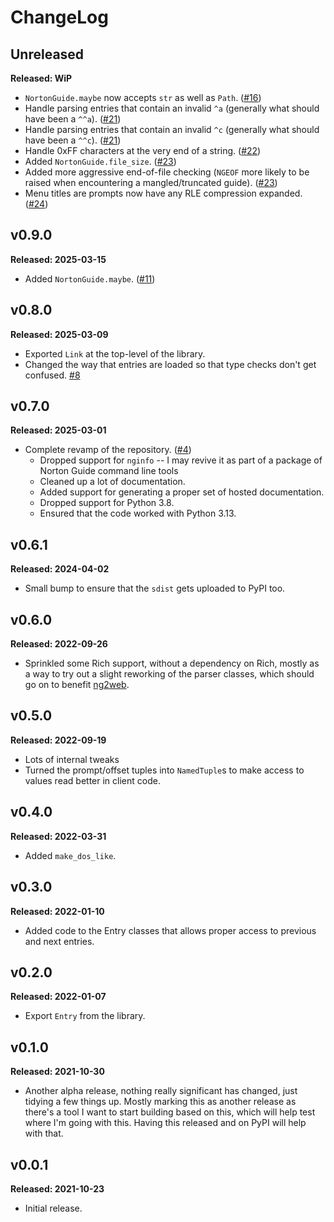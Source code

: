 # ChangeLog

## Unreleased

**Released: WiP**

- `NortonGuide.maybe` now accepts `str` as well as `Path`.
  ([#16](https://github.com/davep/ngdb.py/pull/16))
- Handle parsing entries that contain an invalid `^a` (generally what should
  have been a `^^a`). ([#21](https://github.com/davep/ngdb.py/pull/21))
- Handle parsing entries that contain an invalid `^c` (generally what should
  have been a `^^c`). ([#21](https://github.com/davep/ngdb.py/pull/21))
- Handle 0xFF characters at the very end of a string.
  ([#22](https://github.com/davep/ngdb.py/pull/22))
- Added `NortonGuide.file_size`.
  ([#23](https://github.com/davep/ngdb.py/pull/23))
- Added more aggressive end-of-file checking (`NGEOF` more likely to be
  raised when encountering a mangled/truncated guide).
  ([#23](https://github.com/davep/ngdb.py/pull/23))
- Menu titles are prompts now have any RLE compression expanded.
  ([#24](https://github.com/davep/ngdb.py/pull/24))

## v0.9.0

**Released: 2025-03-15**

- Added `NortonGuide.maybe`.
  ([#11](https://github.com/davep/ngdb.py/pull/11))

## v0.8.0

**Released: 2025-03-09**

- Exported `Link` at the top-level of the library.
- Changed the way that entries are loaded so that type checks don't get
  confused. [#8](https://github.com/davep/ngdb.py/issues/8)

## v0.7.0

**Released: 2025-03-01**

- Complete revamp of the repository.
  ([#4](https://github.com/davep/ngdb.py/pull/4))
  - Dropped support for `nginfo` -- I may revive it as part of a package of
    Norton Guide command line tools
  - Cleaned up a lot of documentation.
  - Added support for generating a proper set of hosted documentation.
  - Dropped support for Python 3.8.
  - Ensured that the code worked with Python 3.13.

## v0.6.1

**Released: 2024-04-02**

- Small bump to ensure that the `sdist` gets uploaded to PyPI too.

## v0.6.0

**Released: 2022-09-26**

- Sprinkled some Rich support, without a dependency on Rich, mostly as a way
  to try out a slight reworking of the parser classes, which should go on to
  benefit [ng2web](https://github.com/davep/ng2web).

## v0.5.0

**Released: 2022-09-19**

- Lots of internal tweaks
- Turned the prompt/offset tuples into `NamedTuple`s to make access to
  values read better in client code.

## v0.4.0

**Released: 2022-03-31**

- Added `make_dos_like`.

## v0.3.0

**Released: 2022-01-10**

- Added code to the Entry classes that allows proper access to previous and
  next entries.

## v0.2.0

**Released: 2022-01-07**

- Export `Entry` from the library.

## v0.1.0

**Released: 2021-10-30**

- Another alpha release, nothing really significant has changed, just
  tidying a few things up. Mostly marking this as another release as there's
  a tool I want to start building based on this, which will help test where
  I'm going with this. Having this released and on PyPI will help with that.

## v0.0.1

**Released: 2021-10-23**

- Initial release.

[//]: # (ChangeLog.md ends here)
